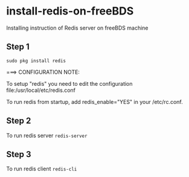 # install-redis-on-freeBDS
Installing instruction of Redis server on freeBDS machine

## Step 1
`sudo pkg install redis`

===>  CONFIGURATION NOTE:

To setup "redis" you need to edit the configuration file:/usr/local/etc/redis.conf

To run redis from startup, add redis_enable="YES" in your /etc/rc.conf.

## Step 2
To run redis server `redis-server`

## Step 3
To run redis client `redis-cli`
